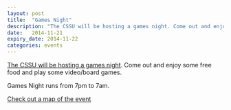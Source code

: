 ```yaml
---
layout: post
title:  "Games Night"
description: "The CSSU will be hosting a games night. Come out and enjoy some free food and play some video/board games."
date:   2014-11-21
expiry_date: 2014-11-22
categories: events
---
```


[The CSSU will be hosting a games night](https://www.facebook.com/events/591540574284249/).
Come out and enjoy some free food and play some video/board games.

Games Night runs from 7pm to 7am.

[Check out a map of the event](/downloads/games-night-map.png)

